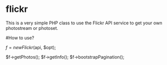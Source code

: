 # flickr

This is a very simple PHP class to use the Flickr API service to get your own photostream or photoset.

#How to use?

$f = new Flickr($api, $opt);

$f->getPhotos();
$f->getInfo();
$f->bootstrapPagination();
